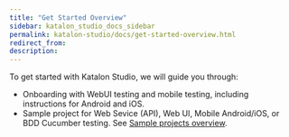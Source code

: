 ```yaml
---
title: "Get Started Overview"
sidebar: katalon_studio_docs_sidebar
permalink: katalon-studio/docs/get-started-overview.html
redirect_from:
description:
---
```


To get started with Katalon Studio, we will guide you through:

* Onboarding with WebUI testing and mobile testing, including instructions for Android and iOS.
* Sample project for Web Sevice (API), Web UI, Mobile Android/iOS, or BDD Cucumber testing. See [Sample projects overview](https://docs.katalon.com/katalon-studio/docs/sample-projects.html).
